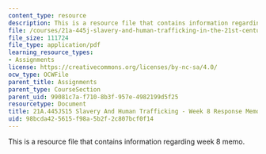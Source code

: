 ```yaml
---
content_type: resource
description: This is a resource file that contains information regarding week 8 memo.
file: /courses/21a-445j-slavery-and-human-trafficking-in-the-21st-century-spring-2015/98bcda425615f98a5b2f2c807bcf0f14_MIT21A_445JS15_Week8memo.pdf
file_size: 111724
file_type: application/pdf
learning_resource_types:
- Assignments
license: https://creativecommons.org/licenses/by-nc-sa/4.0/
ocw_type: OCWFile
parent_title: Assignments
parent_type: CourseSection
parent_uid: 99081c7a-f710-8b3f-957e-4982199d5f25
resourcetype: Document
title: 21A.445JS15 Slavery And Human Trafficking - Week 8 Response Memo
uid: 98bcda42-5615-f98a-5b2f-2c807bcf0f14
---
```

This is a resource file that contains information regarding week 8 memo.